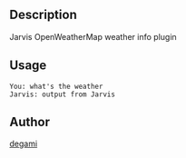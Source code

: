 <!---
IMPORTANT
=========
This README.md is displayed in the WebStore as well as within Jarvis app
Please do not change the structure of this file
Fill-in Description, Usage & Author sections
Make sure to rename the [en] folder into the language code your plugin is written in (ex: fr, es, de, it...)
For multi-language plugin:
- clone the language directory and translate commands/functions.sh
- optionally write the Description / Usage sections in several languages
-->
## Description
Jarvis OpenWeatherMap weather info plugin

## Usage
```
You: what's the weather
Jarvis: output from Jarvis
```

## Author
[degami](https://github.com/degami)
